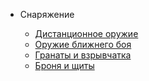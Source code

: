 - Снаряжение

  - [Дистанционное оружие](ranged_weapons.md)
  - [Оружие ближнего боя](melee_weapons.md)
  - [Гранаты и взрывчатка](explosives.md)
  - [Броня и щиты](armor.md)